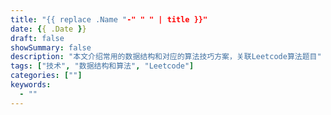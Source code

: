 ```yaml
---
title: "{{ replace .Name "-" " " | title }}"
date: {{ .Date }}
draft: false
showSummary: false
description: "本文介绍常用的数据结构和对应的算法技巧方案，关联Leetcode算法题目"
tags: ["技术", "数据结构和算法", "Leetcode"]
categories: [""]
keywords:
  - ""
---
```



